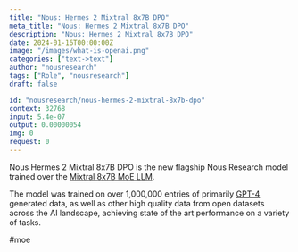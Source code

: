 ```yaml
---
title: "Nous: Hermes 2 Mixtral 8x7B DPO"
meta_title: "Nous: Hermes 2 Mixtral 8x7B DPO"
description: "Nous: Hermes 2 Mixtral 8x7B DPO"
date: 2024-01-16T00:00:00Z
image: "/images/what-is-openai.png"
categories: ["text->text"]
author: "nousresearch"
tags: ["Role", "nousresearch"]
draft: false

id: "nousresearch/nous-hermes-2-mixtral-8x7b-dpo"
context: 32768
input: 5.4e-07
output: 0.00000054
img: 0
request: 0
---
```


Nous Hermes 2 Mixtral 8x7B DPO is the new flagship Nous Research model trained over the [Mixtral 8x7B MoE LLM](/mistralai/mixtral-8x7b).

The model was trained on over 1,000,000 entries of primarily [GPT-4](/openai/gpt-4) generated data, as well as other high quality data from open datasets across the AI landscape, achieving state of the art performance on a variety of tasks.

#moe

